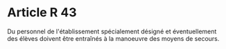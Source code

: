 # Article R 43

Du personnel de l'établissement spécialement désigné et éventuellement des élèves doivent être entraînés à la manoeuvre des moyens de secours.
